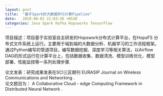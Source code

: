 ```yaml
---
layout: post
title:  "基于Spark的大数据并行计算Pipeline"
date:   2019-08-01 21:03:36 +0530
categories: Java Spark Kafka Hopsworks TensorFlow 
---
```

项目描述：项目基于实验室自主研发的Hopswork分布式计算平台，在HopsFS 分布式文件系统上运行。主要用于端到端的大数据分析、机器学习的工作流程框架。 通过Python编写的管道项目，编写数据挖掘、深度学习等相关算法，以Airflow DAG的形式运行在计算平台上，包括数据收集、数据清洗、模型训练优化、模型部署、性能监控等一系列处理步骤.

论文发表：研究成果发表在SCI三区期刊 EURASIP Journal on Wireless Communications and Networking .           
论文题目为： A Collaborative Cloud - edge Computing Framework in Distributed Neural Network .

